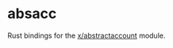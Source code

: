 # absacc

Rust bindings for the [x/abstractaccount](https://github.com/larry0x/abstract-account) module.

